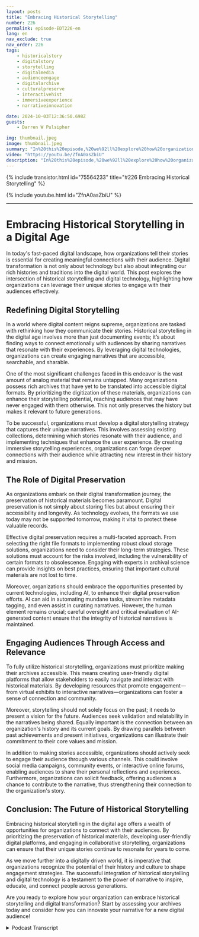 ```yaml
---
layout: posts
title: "Embracing Historical Storytelling"
number: 226
permalink: episode-EDT226-en
lang: en
nav_exclude: true
nav_order: 226
tags:
    - historicalstory
    - digitalstory
    - storytelling
    - digitalmedia
    - audienceengage
    - digitalarchive
    - culturalpreserve
    - interactivehist
    - immersiveexperience
    - narrativeinnovation

date: 2024-10-03T12:36:50.698Z
guests:
    - Darren W Pulsipher

img: thumbnail.jpeg
image: thumbnail.jpeg
summary: "In%20this%20episode,%20we%92ll%20explore%20how%20organizations%20can%20harness%20digital%20storytelling%20to%20create%20meaningful%20connections%20with%20their%20audiences.%20By%20integrating%20rich%20historical%20narratives%20with%20cutting-edge%20technology,%20businesses%20can%20preserve%20their%20heritage%20while%20engaging%20modern%20audiences%20in%20new,%20dynamic%20ways.%20Darren%20digs%20deep%20into%20history%20with%20Kristen%20Gwinn-Becker,%20CEO%20of%20HistoryIT."
video: "https://youtu.be/ZfnA0asZbiU"
description: "In%20this%20episode,%20we%92ll%20explore%20how%20organizations%20can%20harness%20digital%20storytelling%20to%20create%20meaningful%20connections%20with%20their%20audiences.%20By%20integrating%20rich%20historical%20narratives%20with%20cutting-edge%20technology,%20businesses%20can%20preserve%20their%20heritage%20while%20engaging%20modern%20audiences%20in%20new,%20dynamic%20ways.%20Darren%20digs%20deep%20into%20history%20with%20Kristen%20Gwinn-Becker,%20CEO%20of%20HistoryIT."
---
```


<div>
{% include transistor.html id="75564233" title="#226 Embracing Historical Storytelling" %}

{% include youtube.html id="ZfnA0asZbiU" %}
</div>

---

# Embracing Historical Storytelling in a Digital Age

In today's fast-paced digital landscape, how organizations tell their stories is essential for creating meaningful connections with their audience. Digital transformation is not only about technology but also about integrating our rich histories and traditions into the digital world. This post explores the intersection of historical storytelling and digital technology, highlighting how organizations can leverage their unique stories to engage with their audiences effectively.

## Redefining Digital Storytelling

In a world where digital content reigns supreme, organizations are tasked with rethinking how they communicate their stories. Historical storytelling in the digital age involves more than just documenting events; it’s about finding ways to connect emotionally with audiences by sharing narratives that resonate with their experiences. By leveraging digital technologies, organizations can create engaging narratives that are accessible, searchable, and sharable.

One of the most significant challenges faced in this endeavor is the vast amount of analog material that remains untapped. Many organizations possess rich archives that have yet to be translated into accessible digital formats. By prioritizing the digitization of these materials, organizations can enhance their storytelling potential, reaching audiences that may have never engaged with them otherwise. This not only preserves the history but makes it relevant to future generations.

To be successful, organizations must develop a digital storytelling strategy that captures their unique narratives. This involves assessing existing collections, determining which stories resonate with their audience, and implementing techniques that enhance the user experience. By creating immersive storytelling experiences, organizations can forge deeper connections with their audience while attracting new interest in their history and mission.

## The Role of Digital Preservation

As organizations embark on their digital transformation journey, the preservation of historical materials becomes paramount. Digital preservation is not simply about storing files but about ensuring their accessibility and longevity. As technology evolves, the formats we use today may not be supported tomorrow, making it vital to protect these valuable records.

Effective digital preservation requires a multi-faceted approach. From selecting the right file formats to implementing robust cloud storage solutions, organizations need to consider their long-term strategies. These solutions must account for the risks involved, including the vulnerability of certain formats to obsolescence. Engaging with experts in archival science can provide insights on best practices, ensuring that important cultural materials are not lost to time.

Moreover, organizations should embrace the opportunities presented by current technologies, including AI, to enhance their digital preservation efforts. AI can aid in automating mundane tasks, streamline metadata tagging, and even assist in curating narratives. However, the human element remains crucial; careful oversight and critical evaluation of AI-generated content ensure that the integrity of historical narratives is maintained.

## Engaging Audiences Through Access and Relevance

To fully utilize historical storytelling, organizations must prioritize making their archives accessible. This means creating user-friendly digital platforms that allow stakeholders to easily navigate and interact with historical materials. By developing resources that promote engagement—from virtual exhibits to interactive narratives—organizations can foster a sense of connection and community.

Moreover, storytelling should not solely focus on the past; it needs to present a vision for the future. Audiences seek validation and relatability in the narratives being shared. Equally important is the connection between an organization's history and its current goals. By drawing parallels between past achievements and present initiatives, organizations can illustrate their commitment to their core values and mission.

In addition to making stories accessible, organizations should actively seek to engage their audience through various channels. This could involve social media campaigns, community events, or interactive online forums, enabling audiences to share their personal reflections and experiences. Furthermore, organizations can solicit feedback, offering audiences a chance to contribute to the narrative, thus strengthening their connection to the organization's story.

## Conclusion: The Future of Historical Storytelling

Embracing historical storytelling in the digital age offers a wealth of opportunities for organizations to connect with their audiences. By prioritizing the preservation of historical materials, developing user-friendly digital platforms, and engaging in collaborative storytelling, organizations can ensure that their unique stories continue to resonate for years to come.

As we move further into a digitally driven world, it is imperative that organizations recognize the potential of their history and culture to shape engagement strategies. The successful integration of historical storytelling and digital technology is a testament to the power of narrative to inspire, educate, and connect people across generations.

Are you ready to explore how your organization can embrace historical storytelling and digital transformation? Start by assessing your archives today and consider how you can innovate your narrative for a new digital audience!



<details>
<summary> Podcast Transcript </summary>

<p></p>

</details>
